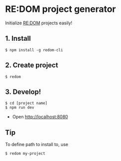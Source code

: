 # RE:DOM project generator
Initialize [RE:DOM](https://redom.js.org) projects easily!

## 1. Install
```
$ npm install -g redom-cli
```

## 2. Create project
```
$ redom
```

## 3. Develop!
```
$ cd [project name]
$ npm run dev
```
- Open [http://localhost:8080](http://localhost:8080)

## Tip
To define path to install to, use
```
$ redom my-project
```
